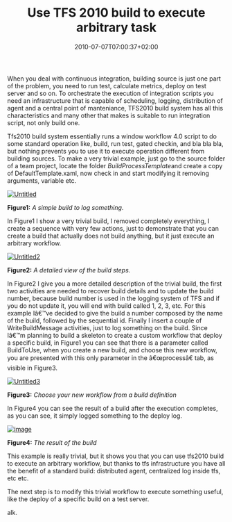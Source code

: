 ﻿---
title: "Use TFS 2010 build to execute arbitrary task"
description: ""
date: 2010-07-07T07:00:37+02:00
draft: false
tags: [TFS Build]
categories: [Team Foundation Server]
---
When you deal with continuous integration, building source is just one part of the problem, you need to run test, calculate metrics, deploy on test server and so on. To orchestrate the execution of integration scripts you need an infrastructure that is capable of scheduling, logging, distribution of agent and a central point of manteniance, TFS2010 build system has all this characteristics and many other that makes is suitable to run integration script, not only build one.

Tfs2010 build system essentially runs a window workflow 4.0 script to do some standard operation like, build, run test, gated checkin, and bla bla bla, but nothing prevents you to use it to execute operation different from building sources. To make a very trivial example, just go to the source folder of a team project, locate the folder *BuildProcessTemplate*and create a copy of DefaultTemplate.xaml, now check in and start modifying it removing arguments, variable etc.

[![Untitled](http://www.codewrecks.com/blog/wp-content/uploads/2010/07/Untitled_thumb1.png "Untitled")](http://www.codewrecks.com/blog/wp-content/uploads/2010/07/Untitled1.png)

 **Figure1:** *A simple build to log something*.

In Figure1 I show a very trivial build, I removed completely everything, I create a sequence with very few actions, just to demonstrate that you can create a build that actually does not build anything, but it just execute an arbitrary workflow.

[![Untitled2](http://www.codewrecks.com/blog/wp-content/uploads/2010/07/Untitled2_thumb.png "Untitled2")](http://www.codewrecks.com/blog/wp-content/uploads/2010/07/Untitled2.png)

 **Figure2:** *A detailed view of the build steps.*

In Figure2 I give you a more detailed description of the trivial build, the first two activities are needed to recover build details and to update the build number, because build number is used in the logging system of TFS and if you do not update it, you will end with build called 1, 2, 3, etc. For this example Iâ€™ve decided to give the build a number composed by the name of the build, followed by the sequential id. Finally I insert a couple of WriteBuildMessage activities, just to log something on the build. Since Iâ€™m planning to build a skeleton to create a custom workflow that deploy a specific build, in Figure1 you can see that there is a parameter called BuildToUse, when you create a new build, and choose this new workflow, you are presented with this only parameter in the â€œprocessâ€ tab, as visible in Figure3.

[![Untitled3](http://www.codewrecks.com/blog/wp-content/uploads/2010/07/Untitled3_thumb.png "Untitled3")](http://www.codewrecks.com/blog/wp-content/uploads/2010/07/Untitled3.png)

 **Figure3:** *Choose your new workflow from a build definition*

In Figure4 you can see the result of a build after the execution completes, as you can see, it simply logged something to the deploy log.

[![image](http://www.codewrecks.com/blog/wp-content/uploads/2010/07/image_thumb10.png "image")](http://www.codewrecks.com/blog/wp-content/uploads/2010/07/image10.png)

 **Figure4:** *The result of the build*

This example is really trivial, but it shows you that you can use tfs2010 build to execute an arbitrary workflow, but thanks to tfs infrastructure you have all the benefit of a standard build: distributed agent, centralized log inside tfs, etc etc.

The next step is to modify this trivial workflow to execute something useful, like the deploy of a specific build on a test server.

alk.
